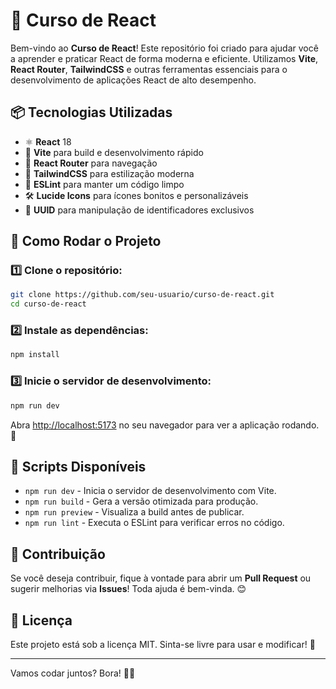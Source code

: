 # 🚀 Curso de React

Bem-vindo ao **Curso de React**! Este repositório foi criado para ajudar você a aprender e praticar React de forma moderna e eficiente. Utilizamos **Vite**, **React Router**, **TailwindCSS** e outras ferramentas essenciais para o desenvolvimento de aplicações React de alto desempenho.

## 📦 Tecnologias Utilizadas

- ⚛️ **React** 18
- 🚀 **Vite** para build e desenvolvimento rápido
- 🌿 **React Router** para navegação
- 🎨 **TailwindCSS** para estilização moderna
- 🔧 **ESLint** para manter um código limpo
- 🛠 **Lucide Icons** para ícones bonitos e personalizáveis
- 🔄 **UUID** para manipulação de identificadores exclusivos

## 🚀 Como Rodar o Projeto

### 1️⃣ Clone o repositório:
```bash
git clone https://github.com/seu-usuario/curso-de-react.git
cd curso-de-react
```

### 2️⃣ Instale as dependências:
```bash
npm install
```

### 3️⃣ Inicie o servidor de desenvolvimento:
```bash
npm run dev
```

Abra [http://localhost:5173](http://localhost:5173) no seu navegador para ver a aplicação rodando. 🚀

## 📜 Scripts Disponíveis

- `npm run dev` - Inicia o servidor de desenvolvimento com Vite.
- `npm run build` - Gera a versão otimizada para produção.
- `npm run preview` - Visualiza a build antes de publicar.
- `npm run lint` - Executa o ESLint para verificar erros no código.

## 🤝 Contribuição

Se você deseja contribuir, fique à vontade para abrir um **Pull Request** ou sugerir melhorias via **Issues**! Toda ajuda é bem-vinda. 😊

## 📜 Licença

Este projeto está sob a licença MIT. Sinta-se livre para usar e modificar! 💙

---

Vamos codar juntos? Bora! 🚀🔥

